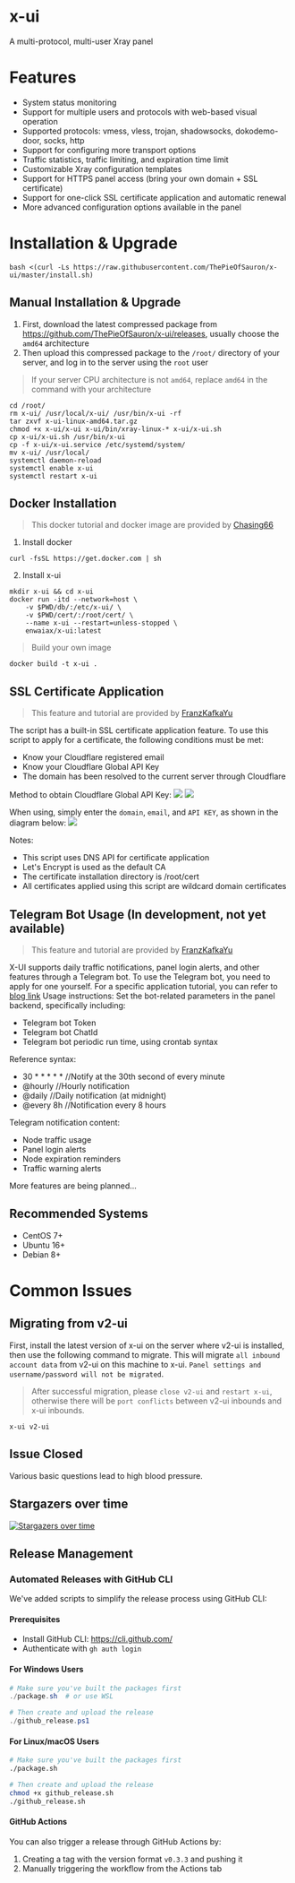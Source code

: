 # x-ui

A multi-protocol, multi-user Xray panel

# Features

- System status monitoring
- Support for multiple users and protocols with web-based visual operation
- Supported protocols: vmess, vless, trojan, shadowsocks, dokodemo-door, socks, http
- Support for configuring more transport options
- Traffic statistics, traffic limiting, and expiration time limit
- Customizable Xray configuration templates
- Support for HTTPS panel access (bring your own domain + SSL certificate)
- Support for one-click SSL certificate application and automatic renewal
- More advanced configuration options available in the panel

# Installation & Upgrade

```
bash <(curl -Ls https://raw.githubusercontent.com/ThePieOfSauron/x-ui/master/install.sh)
```

## Manual Installation & Upgrade

1. First, download the latest compressed package from https://github.com/ThePieOfSauron/x-ui/releases, usually choose the `amd64` architecture
2. Then upload this compressed package to the `/root/` directory of your server, and log in to the server using the `root` user

> If your server CPU architecture is not `amd64`, replace `amd64` in the command with your architecture

```
cd /root/
rm x-ui/ /usr/local/x-ui/ /usr/bin/x-ui -rf
tar zxvf x-ui-linux-amd64.tar.gz
chmod +x x-ui/x-ui x-ui/bin/xray-linux-* x-ui/x-ui.sh
cp x-ui/x-ui.sh /usr/bin/x-ui
cp -f x-ui/x-ui.service /etc/systemd/system/
mv x-ui/ /usr/local/
systemctl daemon-reload
systemctl enable x-ui
systemctl restart x-ui
```

## Docker Installation

> This docker tutorial and docker image are provided by [Chasing66](https://github.com/Chasing66)

1. Install docker

```shell
curl -fsSL https://get.docker.com | sh
```

2. Install x-ui

```shell
mkdir x-ui && cd x-ui
docker run -itd --network=host \
    -v $PWD/db/:/etc/x-ui/ \
    -v $PWD/cert/:/root/cert/ \
    --name x-ui --restart=unless-stopped \
    enwaiax/x-ui:latest
```

> Build your own image

```shell
docker build -t x-ui .
```

## SSL Certificate Application

> This feature and tutorial are provided by [FranzKafkaYu](https://github.com/FranzKafkaYu)

The script has a built-in SSL certificate application feature. To use this script to apply for a certificate, the following conditions must be met:

- Know your Cloudflare registered email
- Know your Cloudflare Global API Key
- The domain has been resolved to the current server through Cloudflare

Method to obtain Cloudflare Global API Key:
    ![](media/bda84fbc2ede834deaba1c173a932223.png)
    ![](media/d13ffd6a73f938d1037d0708e31433bf.png)

When using, simply enter the `domain`, `email`, and `API KEY`, as shown in the diagram below:
        ![](media/2022-04-04_141259.png)

Notes:

- This script uses DNS API for certificate application
- Let's Encrypt is used as the default CA
- The certificate installation directory is /root/cert
- All certificates applied using this script are wildcard domain certificates

## Telegram Bot Usage (In development, not yet available)

> This feature and tutorial are provided by [FranzKafkaYu](https://github.com/FranzKafkaYu)

X-UI supports daily traffic notifications, panel login alerts, and other features through a Telegram bot. To use the Telegram bot, you need to apply for one yourself.
For a specific application tutorial, you can refer to [blog link](https://coderfan.net/how-to-use-telegram-bot-to-alarm-you-when-someone-login-into-your-vps.html)
Usage instructions: Set the bot-related parameters in the panel backend, specifically including:

- Telegram bot Token
- Telegram bot ChatId
- Telegram bot periodic run time, using crontab syntax  

Reference syntax:
- 30 * * * * * //Notify at the 30th second of every minute
- @hourly      //Hourly notification
- @daily       //Daily notification (at midnight)
- @every 8h    //Notification every 8 hours  

Telegram notification content:
- Node traffic usage
- Panel login alerts
- Node expiration reminders
- Traffic warning alerts  

More features are being planned...

## Recommended Systems

- CentOS 7+
- Ubuntu 16+
- Debian 8+

# Common Issues

## Migrating from v2-ui

First, install the latest version of x-ui on the server where v2-ui is installed, then use the following command to migrate. This will migrate `all inbound account data` from v2-ui on this machine to x-ui. `Panel settings and username/password will not be migrated`.

> After successful migration, please `close v2-ui` and `restart x-ui`, otherwise there will be `port conflicts` between v2-ui inbounds and x-ui inbounds.

```
x-ui v2-ui
```

## Issue Closed

Various basic questions lead to high blood pressure.

## Stargazers over time

[![Stargazers over time](https://starchart.cc/vaxilu/x-ui.svg)](https://starchart.cc/vaxilu/x-ui)

## Release Management

### Automated Releases with GitHub CLI

We've added scripts to simplify the release process using GitHub CLI:

#### Prerequisites

- Install GitHub CLI: https://cli.github.com/
- Authenticate with `gh auth login`

#### For Windows Users

```powershell
# Make sure you've built the packages first
./package.sh  # or use WSL

# Then create and upload the release
./github_release.ps1
```

#### For Linux/macOS Users

```bash
# Make sure you've built the packages first
./package.sh

# Then create and upload the release
chmod +x github_release.sh
./github_release.sh
```

#### GitHub Actions

You can also trigger a release through GitHub Actions by:

1. Creating a tag with the version format `v0.3.3` and pushing it
2. Manually triggering the workflow from the Actions tab
